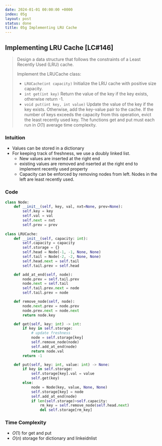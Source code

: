 ```yaml
---
date: 2024-01-01 00:00:00 +0000
index: 05g
layout: post
status: done
title: 05g Implementing LRU Cache
---
```


## Implementing LRU Cache [LC#146]
> Design a data structure that follows the constraints of a Least Recently Used (LRU) cache.
> 
> Implement the LRUCache class:
> - `LRUCache(int capacity)` Initialize the LRU cache with positive size capacity.
> - `int get(int key)` Return the value of the key if the key exists, otherwise return -1.
> - `void put(int key, int value)` Update the value of the key if the key exists. Otherwise, add the key-value pair to the cache. If the number of keys exceeds the capacity from this operation, evict the least recently used key.
> The functions get and put must each run in $O(1)$ average time complexity.

 
### Intuition
- Values can be stored in a dictionary
- For keeping track of freshness, we use a doubly linked list. 
    - New values are inserted at the right end
    - existing values are removed and nserted at the right end to implement recently used property
    - Capacity can be enforced by removing nodes from left. Nodes in the left are least recently used. 

### Code
```python
class Node:
    def __init__(self, key, val, nxt=None, prev=None):
        self.key = key
        self.val = val
        self.next = nxt
        self.prev = prev
    
class LRUCache:
    def __init__(self, capacity: int):
        self.capacity = capacity
        self.storage = {}
        self.head = Node(-1, -1, None, None)
        self.tail = Node(-2, -2, None, None)
        self.head.next = self.tail
        self.tail.prev = self.head

    def add_at_end(self, node):
        node.prev = self.tail.prev
        node.next = self.tail 
        self.tail.prev.next = node
        self.tail.prev = node

    def remove_node(self, node):
        node.next.prev = node.prev
        node.prev.next = node.next
        return node.key

    def get(self, key: int) -> int:
        if key in self.storage:
            # update freshness
            node = self.storage[key]
            self.remove_node(node)
            self.add_at_end(node)
            return node.val
        return -1

    def put(self, key: int, value: int) -> None:
        if key in self.storage:
            self.storage[key].val = value
            self.get(key)
        else:
            node = Node(key, value, None, None)
            self.storage[key] = node
            self.add_at_end(node)
            if len(self.storage)>self.capacity:
                rm_key = self.remove_node(self.head.next)
                del self.storage[rm_key]     
```


### Time Complexity
- $O(1)$ for get and put 
- $O(n)$ storage for dictionary and linkeidnlist